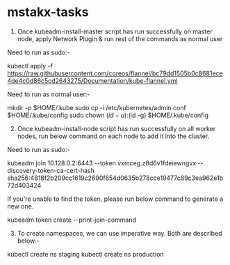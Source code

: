 # mstakx-tasks
1. Once kubeadm-install-master script has run successfully on master node, apply Network Plugin & run rest of the commands as normal user

Need to run as sudo:-

kubectl apply -f https://raw.githubusercontent.com/coreos/flannel/bc79dd1505b0c8681ece4de4c0d86c5cd2643275/Documentation/kube-flannel.yml

Need to run as normal user:-

mkdir -p $HOME/.kube
sudo cp -i /etc/kubernetes/admin.conf $HOME/.kube/config
sudo chown $(id -u):$(id -g) $HOME/.kube/config

2. Once kubeadm-install-node script has run successfully on all worker nodes, run below command on each node to add it into the cluster.

Need to run as sudo:-

kubeadm join 10.128.0.2:6443 --token vxmceg.z8d6v1fdeiewngvx --discovery-token-ca-cert-hash sha256:4818f2b209cc1619c2690f654d0635b278cce19477c89c3ea962e1b72d403424

If you're unable to find the token, please run below command to generate a new one. 

kubeadm token create --print-join-command

3. To create namespaces, we can use imperative way. Both are described below:-

kubectl create ns staging
kubectl create ns production


